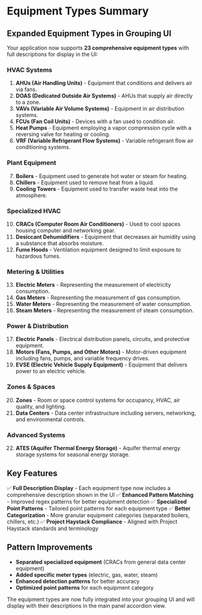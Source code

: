 # Equipment Types Summary

## Expanded Equipment Types in Grouping UI

Your application now supports **23 comprehensive equipment types** with full descriptions for display in the UI:

### HVAC Systems
1. **AHUs (Air Handling Units)** - Equipment that conditions and delivers air via fans.
2. **DOAS (Dedicated Outside Air Systems)** - AHUs that supply air directly to a zone.
3. **VAVs (Variable Air Volume Systems)** - Equipment in air distribution systems.
4. **FCUs (Fan Coil Units)** - Devices with a fan used to condition air.
5. **Heat Pumps** - Equipment employing a vapor compression cycle with a reversing valve for heating or cooling.
6. **VRF (Variable Refrigerant Flow Systems)** - Variable refrigerant flow air conditioning systems.

### Plant Equipment
7. **Boilers** - Equipment used to generate hot water or steam for heating.
8. **Chillers** - Equipment used to remove heat from a liquid.
9. **Cooling Towers** - Equipment used to transfer waste heat into the atmosphere.

### Specialized HVAC
10. **CRACs (Computer Room Air Conditioners)** - Used to cool spaces housing computer and networking gear.
11. **Desiccant Dehumidifiers** - Equipment that decreases air humidity using a substance that absorbs moisture.
12. **Fume Hoods** - Ventilation equipment designed to limit exposure to hazardous fumes.

### Metering & Utilities
13. **Electric Meters** - Representing the measurement of electricity consumption.
14. **Gas Meters** - Representing the measurement of gas consumption.
15. **Water Meters** - Representing the measurement of water consumption.
16. **Steam Meters** - Representing the measurement of steam consumption.

### Power & Distribution
17. **Electric Panels** - Electrical distribution panels, circuits, and protective equipment.
18. **Motors (Fans, Pumps, and Other Motors)** - Motor-driven equipment including fans, pumps, and variable frequency drives.
19. **EVSE (Electric Vehicle Supply Equipment)** - Equipment that delivers power to an electric vehicle.

### Zones & Spaces
20. **Zones** - Room or space control systems for occupancy, HVAC, air quality, and lighting.
21. **Data Centers** - Data center infrastructure including servers, networking, and environmental controls.

### Advanced Systems
22. **ATES (Aquifer Thermal Energy Storage)** - Aquifer thermal energy storage systems for seasonal energy storage.

## Key Features

✅ **Full Description Display** - Each equipment type now includes a comprehensive description shown in the UI
✅ **Enhanced Pattern Matching** - Improved regex patterns for better equipment detection
✅ **Specialized Point Patterns** - Tailored point patterns for each equipment type
✅ **Better Categorization** - More granular equipment categories (separated boilers, chillers, etc.)
✅ **Project Haystack Compliance** - Aligned with Project Haystack standards and terminology

## Pattern Improvements

- **Separated specialized equipment** (CRACs from general data center equipment)
- **Added specific meter types** (electric, gas, water, steam) 
- **Enhanced detection patterns** for better accuracy
- **Optimized point patterns** for each equipment category

The equipment types are now fully integrated into your grouping UI and will display with their descriptions in the main panel accordion view. 